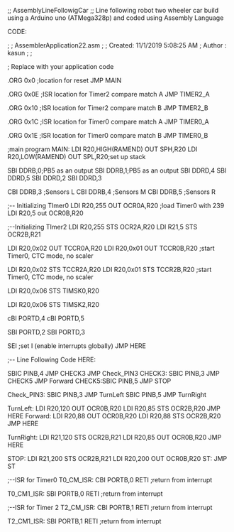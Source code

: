 ;; AssemblyLineFollowigCar
;; Line following robot two wheeler car build using a Arduino uno (ATMega328p) and coded using Assembly Language

CODE:

;
; AssemblerApplication22.asm
;
; Created: 11/1/2019 5:08:25 AM
; Author : kasun
;
;


; Replace with your application code
 
.ORG 0x0 ;location for reset 
  JMP MAIN

   .ORG 0x0E ;ISR location for Timer2 compare match A
  JMP TIMER2_A

  .ORG 0x10 ;ISR location for Timer2 compare match B
  JMP TIMER2_B

  .ORG 0x1C ;ISR location for Timer0 compare match A
  JMP TIMER0_A

  .ORG 0x1E ;ISR location for Timer0 compare match B
  JMP TIMER0_B

;main program
MAIN:
  LDI R20,HIGH(RAMEND)
  OUT SPH,R20
  LDI R20,LOW(RAMEND)
  OUT SPL,R20;set up stack 

  SBI DDRB,0;PB5 as an output
  SBI DDRB,1;PB5 as an output
  SBI DDRD,4
  SBI DDRD,5
  SBI DDRD,2
  SBI DDRD,3
  
  CBI DDRB,3	;Sensors L
  CBI DDRB,4	;Sensors M
  CBI DDRB,5	;Sensors R
  
;-- Initializing TImer0
  LDI R20,255
  OUT OCR0A,R20 	;load Timer0 with 239
  LDI R20,5 
  out OCR0B,R20
  
;--Initializing TImer2
  LDI R20,255
  STS OCR2A,R20
  LDI R21,5
  STS OCR2B,R21

  LDI R20,0x02
  OUT TCCR0A,R20
  LDI R20,0x01
  OUT TCCR0B,R20 ;start Timer0, CTC mode, no scaler

  LDI R20,0x02
  STS TCCR2A,R20
  LDI R20,0x01
  STS TCCR2B,R20 ;start Timer0, CTC mode, no scaler

  LDI R20,0x06
  STS TIMSK0,R20

  LDI R20,0x06
  STS TIMSK2,R20


  cBI PORTD,4
  cBI PORTD,5

  SBI PORTD,2
  SBI PORTD,3
 
  SEI ;set I (enable interrupts globally)
  JMP HERE
 
;-- Line Following Code
HERE:
 
SBIC PINB,4
	JMP CHECK3
	JMP Check_PIN3
CHECK3: SBIC PINB,3
		JMP CHECK5
		JMP Forward
CHECK5:SBIC PINB,5
		JMP STOP

Check_PIN3:	
SBIC PINB,3
			JMP TurnLeft
SBIC PINB,5
			JMP TurnRight

TurnLeft:
	LDI R20,120 
	OUT OCR0B,R20
	LDI R20,85 
	STS OCR2B,R20
	JMP HERE
Forward:
	LDI R20,88 
	OUT OCR0B,R20
	LDI R20,88
	STS OCR2B,R20
	JMP HERE

TurnRight:
	LDI R21,120 
	STS OCR2B,R21
	LDI R20,85 
	OUT OCR0B,R20
	JMP HERE
	
STOP:
	LDI R21,200 
	STS OCR2B,R21
	LDI R20,200 
	OUT OCR0B,R20
ST: JMP ST

;--ISR for Timer0
T0_CM_ISR:
  CBI PORTB,0
  RETI ;return from interrupt

T0_CM1_ISR:
  SBI PORTB,0
  RETI ;return from interrupt

;--ISR for Timer 2
T2_CM_ISR:
  CBI PORTB,1
  RETI ;return from interrupt

T2_CM1_ISR:
  SBI PORTB,1
  RETI ;return from interrupt

